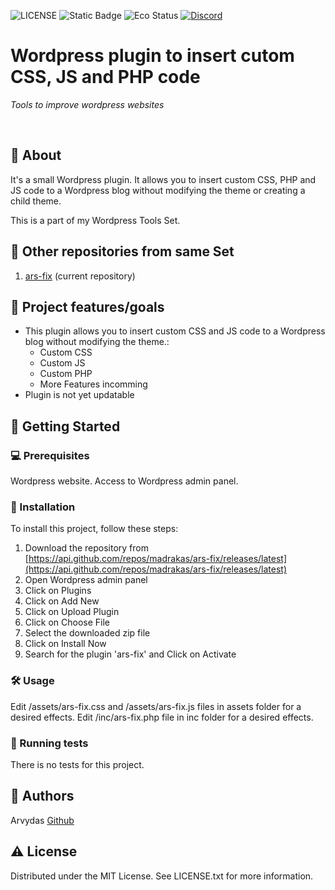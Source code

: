 ![LICENSE](https://img.shields.io/badge/license-MIT-blue.svg?style=flat-square)
![Static Badge](https://img.shields.io/badge/%20Coffe-Free-yellow)
![Eco Status](https://img.shields.io/badge/ECO-Friendly-green.svg)
[![Discord](https://discord.com/api/guilds/571393319201144843/widget.png)](https://discord.gg/dRwW4rw)

# Wordpress plugin to insert cutom CSS, JS and PHP code

_Tools to improve wordpress websites_

<br>

## 🌟 About

It's a small Wordpress plugin. It allows you to insert custom CSS, PHP and JS code to a Wordpress blog without modifying the theme or creating a child theme.

This is a part of my Wordpress Tools Set.

## 🧭 Other repositories from same Set
1. [ars-fix](https://github.com/madrakas/ars-fix/) (current repository)

## 🎯 Project features/goals

*   This plugin allows you to insert custom CSS and JS code to a Wordpress blog without modifying the theme.:
    *   Custom CSS
    *   Custom JS
    *   Custom PHP
    *   More Features incomming
*   Plugin is not yet updatable

## 🧰 Getting Started

### 💻 Prerequisites

Wordpress website.
Access to Wordpress admin panel.

### 🚀 Installation

To install this project, follow these steps:

1. Download the repository from [https://api.github.com/repos/madrakas/ars-fix/releases/latest](https://api.github.com/repos/madrakas/ars-fix/releases/latest)
2. Open Wordpress admin panel
3. Click on Plugins
4. Click on Add New
5. Click on Upload Plugin
6. Click on Choose File
7. Select the downloaded zip file
8. Click on Install Now
9. Search for the plugin 'ars-fix' and Click on Activate

### 🛠️ Usage

Edit /assets/ars-fix.css and /assets/ars-fix.js files in assets folder for a desired effects.
Edit /inc/ars-fix.php file in inc folder for a desired effects.

### 🧪 Running tests

There is no tests for this project.

## 🎅 Authors

Arvydas [Github](https://github.com/madrakas)

## ⚠️ License

Distributed under the MIT License. See LICENSE.txt for more information.
